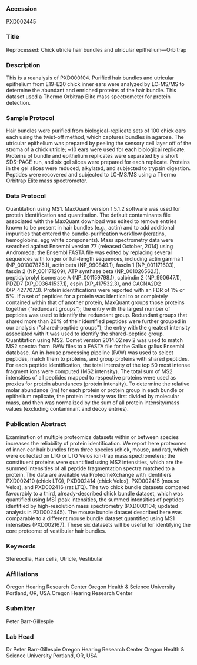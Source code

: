 ### Accession
PXD002445

### Title
Reprocessed: Chick utricle hair bundles and utricular epithelium—Orbitrap

### Description
This is a reanalysis of PXD000104. Purified hair bundles and utricular epithelium from E19-E20 chick inner ears were analyzed by LC-MS/MS to determine the abundant and enriched proteins of the hair bundle. This dataset used a Thermo Orbitrap Elite mass spectrometer for protein detection.

### Sample Protocol
Hair bundles were purified from biological-replicate sets of 100 chick ears each using the twist-off method, which captures bundles in agarose. The utricular epithelium was prepared by peeling the sensory cell layer off of the stroma of a chick utricle; ~10 ears were used for each biological replicate. Proteins of bundle and epithelium replicates were separated by a short SDS-PAGE run, and six gel slices were prepared for each replicate. Proteins in the gel slices were reduced, alkylated, and subjected to trypsin digestion. Peptides were recovered and subjected to LC-MS/MS using a Thermo Orbitrap Elite mass spectrometer.

### Data Protocol
Quantitation using MS1. MaxQuant version 1.5.1.2 software was used for protein identification and quantitation. The default contaminants file associated with the MaxQuant download was edited to remove entries known to be present in hair bundles (e.g., actin) and to add additional impurities that entered the bundle-purification workflow (keratins, hemoglobins, egg white components). Mass spectrometry data were searched against Ensembl version 77 (released October, 2014) using Andromeda; the Ensembl FASTA file was edited by replacing several sequences with longer or full-length sequences, including actin gamma 1 (NP_001007825.1), actin beta (NP_990849.1), fascin 1 (NP_001171603), fascin 2 (NP_001171209), ATP synthase beta (NP_001026562.1), peptidylprolyl isomerase A (NP_001159798.1), calbindin 2 (NP_990647.1), PDZD7 (XP_003641537.1), espin (XP_417532.3), and CACNA2D2 (XP_427707.3). Protein identifications were reported with an FDR of 1% or 5%. If a set of peptides for a protein was identical to or completely contained within that of another protein, MaxQuant groups those proteins together ("redundant groups"); the entry with the largest number of peptides was used to identify the redundant group. Redundant groups that shared more than 20% of their identified peptides were further grouped in our analysis ("shared-peptide groups"); the entry with the greatest intensity associated with it was used to identify the shared-peptide group.   Quantitation using MS2. Comet version 2014.02 rev 2 was used to match MS2 spectra from .RAW files to a FASTA file for the Gallus gallus Ensembl database. An in-house processing pipeline (PAW) was used to select peptides, match them to proteins, and group proteins with shared peptides. For each peptide identification, the total intensity of the top 50 most intense fragment ions were computed (MS2 intensity). The total sum of MS2 intensities of all peptides mapped to respective proteins were used as proxies for protein abundances (protein intensity). To determine the relative molar abundance (im) for each protein or protein group in each bundle or epithelium replicate, the protein intensity was first divided by molecular mass, and then was normalized by the sum of all protein intensity/mass values (excluding contaminant and decoy entries).

### Publication Abstract
Examination of multiple proteomics datasets within or between species increases the reliability of protein identification. We report here proteomes of inner-ear hair bundles from three species (chick, mouse, and rat), which were collected on LTQ or LTQ Velos ion-trap mass spectrometers; the constituent proteins were quantified using MS2 intensities, which are the summed intensities of all peptide fragmentation spectra matched to a protein. The data are available via ProteomeXchange with identifiers PXD002410 (chick LTQ), PXD002414 (chick Velos), PXD002415 (mouse Velos), and PXD002416 (rat LTQ). The two chick bundle datasets compared favourably to a third, already-described chick bundle dataset, which was quantified using MS1 peak intensities, the summed intensities of peptides identified by high-resolution mass spectrometry (PXD000104; updated analysis in PXD002445). The mouse bundle dataset described here was comparable to a different mouse bundle dataset quantified using MS1 intensities (PXD002167). These six datasets will be useful for identifying the core proteome of vestibular hair bundles.

### Keywords
Stereocilia, Hair cells, Utricle, Vestibular

### Affiliations
Oregon Hearing Research Center Oregon Health & Science University Portland, OR, USA
Oregon Hearing Research Center

### Submitter
Peter Barr-Gillespie

### Lab Head
Dr Peter Barr-Gillespie
Oregon Hearing Research Center Oregon Health & Science University Portland, OR, USA


